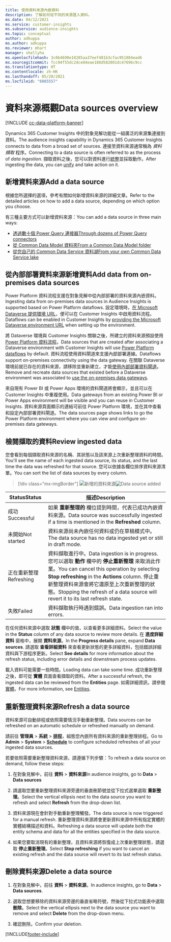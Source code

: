 ```yaml
---
title: 使用資料來源內嵌資料
description: 了解如何從不同的來源匯入資料。
ms.date: 04/12/2021
ms.service: customer-insights
ms.subservice: audience-insights
ms.topic: conceptual
author: adkuppa
ms.author: adkuppa
ms.reviewer: mhart
manager: shellyha
ms.openlocfilehash: 3c0b4690e18285aa37eef481b3cfac951884ead6
ms.sourcegitcommit: fcc94f55dc2dce84eae188d582801dc47696c9cc
ms.translationtype: HT
ms.contentlocale: zh-HK
ms.lasthandoff: 05/20/2021
ms.locfileid: "6085557"
---
```

# <a name="data-sources-overview"></a><span data-ttu-id="324e6-103">資料來源概觀</span><span class="sxs-lookup"><span data-stu-id="324e6-103">Data sources overview</span></span>

[!INCLUDE [cc-data-platform-banner](../includes/cc-data-platform-banner.md)]

<span data-ttu-id="324e6-104">Dynamics 365 Customer Insights 中的對象見解功能從一組廣泛的來源集連接到資料。</span><span class="sxs-lookup"><span data-stu-id="324e6-104">The audience insights capability in Dynamics 365 Customer Insights connects to data from a broad set of sources.</span></span> <span data-ttu-id="324e6-105">連接至資料來源通常稱為 *資料擷取* 程序。</span><span class="sxs-lookup"><span data-stu-id="324e6-105">Connecting to a data source is often referred to as the process of *data ingestion*.</span></span> <span data-ttu-id="324e6-106">擷取資料之後，您可以對資料進行[統整](data-unification.md)並採取動作。</span><span class="sxs-lookup"><span data-stu-id="324e6-106">After ingesting the data, you can [unify](data-unification.md) and take action on it.</span></span>

## <a name="add-a-data-source"></a><span data-ttu-id="324e6-107">新增資料來源</span><span class="sxs-lookup"><span data-stu-id="324e6-107">Add a data source</span></span>

<span data-ttu-id="324e6-108">根據您所選擇的選項，參考有關如何新增資料來源的詳細文章。</span><span class="sxs-lookup"><span data-stu-id="324e6-108">Refer to the detailed articles on how to add a data source, depending on which option you choose.</span></span>

<span data-ttu-id="324e6-109">有三種主要方式可以新增資料來源：</span><span class="sxs-lookup"><span data-stu-id="324e6-109">You can add a data source in three main ways:</span></span>

- [<span data-ttu-id="324e6-110">透過數十個 Power Query 連接器</span><span class="sxs-lookup"><span data-stu-id="324e6-110">Through dozens of Power Query connectors</span></span>](connect-power-query.md)
- [<span data-ttu-id="324e6-111">從 Common Data Model 資料夾</span><span class="sxs-lookup"><span data-stu-id="324e6-111">From a Common Data Model folder</span></span>](connect-common-data-model.md)
- [<span data-ttu-id="324e6-112">從您自己的 Common Data Service 資料湖</span><span class="sxs-lookup"><span data-stu-id="324e6-112">From your own Common Data Service lake</span></span>](connect-common-data-service-lake.md)

## <a name="add-data-from-on-premises-data-sources"></a><span data-ttu-id="324e6-113">從內部部署資料來源新增資料</span><span class="sxs-lookup"><span data-stu-id="324e6-113">Add data from on-premises data sources</span></span>

<span data-ttu-id="324e6-114">Power Platform 資料流程支援在對象見解中從內部部署的資料來源內嵌資料。</span><span class="sxs-lookup"><span data-stu-id="324e6-114">Ingesting data from on-premises data sources in Audience Insights is supported based on Power Platform dataflows.</span></span> <span data-ttu-id="324e6-115">設定環境時，[在 Microsoft Dataverse 提供環境 URL](manage-environments.md#create-an-environment-in-an-existing-organization)，便可以在 Customer Insights 中啟用資料流程。</span><span class="sxs-lookup"><span data-stu-id="324e6-115">Dataflows can be enabled in Customer Insights by [providing the Microsoft Dataverse environment URL](manage-environments.md#create-an-environment-in-an-existing-organization) when setting up the environment.</span></span>

<span data-ttu-id="324e6-116">將 Dataverse 環境與 Customer Insights 關聯之後，所建立的資料來源預設使用 [Power Platform 資料流程](/power-query/dataflows/overview-dataflows-across-power-platform-dynamics-365)。</span><span class="sxs-lookup"><span data-stu-id="324e6-116">Data sources that are created after associating a Dataverse environment with Customer Insights will use [Power Platform dataflows](/power-query/dataflows/overview-dataflows-across-power-platform-dynamics-365) by default.</span></span> <span data-ttu-id="324e6-117">資料流程使用資料閘道來支援內部部署連線。</span><span class="sxs-lookup"><span data-stu-id="324e6-117">Dataflows support on-premises connectivity using the data gateway.</span></span> <span data-ttu-id="324e6-118">在關聯 Dataverse 環境前就已存在的資料來源，請移除並重新建立，才能[使用內部部署資料閘道](/powerapps/maker/data-platform/using-dataflows-with-on-premises-data.md)。</span><span class="sxs-lookup"><span data-stu-id="324e6-118">Remove and recreate data sources that existed before a Dataverse environment was associated to [use the on-premises data gateways](/powerapps/maker/data-platform/using-dataflows-with-on-premises-data.md).</span></span>

<span data-ttu-id="324e6-119">來自現有 Power BI 或 Power Apps 環境的資料閘道將會顯示，並且可以在 Customer Insights 中重複使用。</span><span class="sxs-lookup"><span data-stu-id="324e6-119">Data gateways from an existing Power BI or Power Apps environment will be visible and you can reuse in Customer Insights.</span></span> <span data-ttu-id="324e6-120">資料來源頁面顯示的連結可前往 Power Platform 環境，並在其中查看和設定內部部署資料閘道。</span><span class="sxs-lookup"><span data-stu-id="324e6-120">The data sources page shows links to go the Power Platform environment where you can view and configure on-premises data gateways.</span></span>

## <a name="review-ingested-data"></a><span data-ttu-id="324e6-121">檢閱擷取的資料</span><span class="sxs-lookup"><span data-stu-id="324e6-121">Review ingested data</span></span>

<span data-ttu-id="324e6-122">您會看到每個擷取資料來源的名稱、其狀態以及該來源上次重新整理資料的時間。</span><span class="sxs-lookup"><span data-stu-id="324e6-122">You'll see the name of each ingested data source, its status, and the last time the data was refreshed for that source.</span></span> <span data-ttu-id="324e6-123">您可以依據各欄位排序資料來源清單。</span><span class="sxs-lookup"><span data-stu-id="324e6-123">You can sort the list of data sources by every column.</span></span>

> [!div class="mx-imgBorder"]
> <span data-ttu-id="324e6-124">![新增的資料來源](media/configure-data-datasource-added.png "新增的資料來源")</span><span class="sxs-lookup"><span data-stu-id="324e6-124">![Data source added](media/configure-data-datasource-added.png "Data source added")</span></span>

|<span data-ttu-id="324e6-125">Status</span><span class="sxs-lookup"><span data-stu-id="324e6-125">Status</span></span>  |<span data-ttu-id="324e6-126">描述</span><span class="sxs-lookup"><span data-stu-id="324e6-126">Description</span></span>  |
|---------|---------|
|<span data-ttu-id="324e6-127">成功</span><span class="sxs-lookup"><span data-stu-id="324e6-127">Successful</span></span>   |<span data-ttu-id="324e6-128">如果 **重新整理的** 欄位提到時間，代表已成功內嵌資料來源。</span><span class="sxs-lookup"><span data-stu-id="324e6-128">Data source was successfully ingested if a time is mentioned in the **Refreshed** column.</span></span>
|<span data-ttu-id="324e6-129">未開始</span><span class="sxs-lookup"><span data-stu-id="324e6-129">Not started</span></span>   |<span data-ttu-id="324e6-130">資料來源尚未內嵌任何資料或仍在草稿模式中。</span><span class="sxs-lookup"><span data-stu-id="324e6-130">The data source has no data ingested yet or still in draft mode.</span></span>         |
|<span data-ttu-id="324e6-131">正在重新整理</span><span class="sxs-lookup"><span data-stu-id="324e6-131">Refreshing</span></span>    |<span data-ttu-id="324e6-132">資料擷取進行中。</span><span class="sxs-lookup"><span data-stu-id="324e6-132">Data ingestion is in progress.</span></span> <span data-ttu-id="324e6-133">您可以選取 **動作** 欄中的 **停止重新整理** 來取消此作業。</span><span class="sxs-lookup"><span data-stu-id="324e6-133">You can cancel this operation by selecting **Stop refreshing** in the **Actions** column.</span></span> <span data-ttu-id="324e6-134">停止重新整理資料來源會將它還原至上次重新整理的狀態。</span><span class="sxs-lookup"><span data-stu-id="324e6-134">Stopping the refresh of a data source will revert it to its last refresh state.</span></span>       |
|<span data-ttu-id="324e6-135">失敗</span><span class="sxs-lookup"><span data-stu-id="324e6-135">Failed</span></span>     |<span data-ttu-id="324e6-136">資料擷取執行時遇到錯誤。</span><span class="sxs-lookup"><span data-stu-id="324e6-136">Data ingestion ran into errors.</span></span>         |

<span data-ttu-id="324e6-137">在任何資料來源中選取 **狀態** 欄中的值，以查看更多詳細資料。</span><span class="sxs-lookup"><span data-stu-id="324e6-137">Select the value in the **Status** column of any data source to review more details.</span></span> <span data-ttu-id="324e6-138">在 **進度詳細資料** 窗格中，展開 **資料來源**。</span><span class="sxs-lookup"><span data-stu-id="324e6-138">In the **Progress details** pane, expand **Data sources**.</span></span> <span data-ttu-id="324e6-139">請選取 **查看詳細資料** 來查看更新狀態的更多詳細資料，包括錯誤詳細資料與下游程序更新。</span><span class="sxs-lookup"><span data-stu-id="324e6-139">Select **See details** for more information about the refresh status, including error details and downstream process updates.</span></span>

<span data-ttu-id="324e6-140">載入資料可能需要一些時間。</span><span class="sxs-lookup"><span data-stu-id="324e6-140">Loading data can take some time.</span></span> <span data-ttu-id="324e6-141">成功重新整理之後，即可從 **實體** 頁面查看擷取的資料。</span><span class="sxs-lookup"><span data-stu-id="324e6-141">After a successful refresh, the ingested data can be reviewed from the **Entities** page.</span></span> <span data-ttu-id="324e6-142">如需詳細資訊，請參閱[實體](entities.md)。</span><span class="sxs-lookup"><span data-stu-id="324e6-142">For more information, see [Entities](entities.md).</span></span>

## <a name="refresh-a-data-source"></a><span data-ttu-id="324e6-143">重新整理資料來源</span><span class="sxs-lookup"><span data-stu-id="324e6-143">Refresh a data source</span></span>

<span data-ttu-id="324e6-144">資料來源可自動排程或依照需要情況手動重新整理。</span><span class="sxs-lookup"><span data-stu-id="324e6-144">Data sources can be refreshed on an automatic schedule or refreshed manually on demand.</span></span> 

<span data-ttu-id="324e6-145">請前往 **管理員** > **系統** > [**排程**](system.md#schedule-tab)，組態您內嵌所有資料來源的重新整理排程。</span><span class="sxs-lookup"><span data-stu-id="324e6-145">Go to **Admin** > **System** > [**Schedule**](system.md#schedule-tab) to configure scheduled refreshes of all your ingested data sources.</span></span>

<span data-ttu-id="324e6-146">若要依照需要重新整理資料來源，請遵循下列步驟：</span><span class="sxs-lookup"><span data-stu-id="324e6-146">To refresh a data source on demand, follow these steps:</span></span>

1. <span data-ttu-id="324e6-147">在對象見解中，前往 **資料** > **資料來源**</span><span class="sxs-lookup"><span data-stu-id="324e6-147">In audience insights, go to **Data** > **Data sources**</span></span>

2. <span data-ttu-id="324e6-148">請選取您要重新整理資料來源旁邊的垂直刪節號並從下拉式選單選取 **重新整理**。</span><span class="sxs-lookup"><span data-stu-id="324e6-148">Select the vertical ellipsis next to the data source you want to refresh and select **Refresh** from the drop-down list.</span></span>

3. <span data-ttu-id="324e6-149">資料來源現在會針對手動重新整理觸發。</span><span class="sxs-lookup"><span data-stu-id="324e6-149">The data source is now triggered for a manual refresh.</span></span> <span data-ttu-id="324e6-150">重新整理資料來源將會更新資料來源中所有指定實體的實體結構描述和資料。</span><span class="sxs-lookup"><span data-stu-id="324e6-150">Refreshing a data source will update both the entity schema and data for all the entities specified in the data source.</span></span>

4. <span data-ttu-id="324e6-151">如果您要取消現有的重新整理，且資料來源將恢復成上次重新整理狀態，請選取 **停止重新整理**。</span><span class="sxs-lookup"><span data-stu-id="324e6-151">Select **Stop refreshing** if you want to cancel an existing refresh and the data source will revert to its last refresh status.</span></span>

## <a name="delete-a-data-source"></a><span data-ttu-id="324e6-152">刪除資料來源</span><span class="sxs-lookup"><span data-stu-id="324e6-152">Delete a data source</span></span>

1. <span data-ttu-id="324e6-153">在對象見解中，前往 **資料** > **資料來源**。</span><span class="sxs-lookup"><span data-stu-id="324e6-153">In audience insights, go to **Data** > **Data sources**.</span></span>

2. <span data-ttu-id="324e6-154">選取您想要移除的資料來源旁邊的垂直省略符號，然後從下拉式功能表中選取 **刪除**。</span><span class="sxs-lookup"><span data-stu-id="324e6-154">Select the vertical ellipsis next to the data source you want to remove and select **Delete** from the drop-down menu.</span></span>

3. <span data-ttu-id="324e6-155">確認刪除。</span><span class="sxs-lookup"><span data-stu-id="324e6-155">Confirm your deletion.</span></span>


[!INCLUDE[footer-include](../includes/footer-banner.md)]
